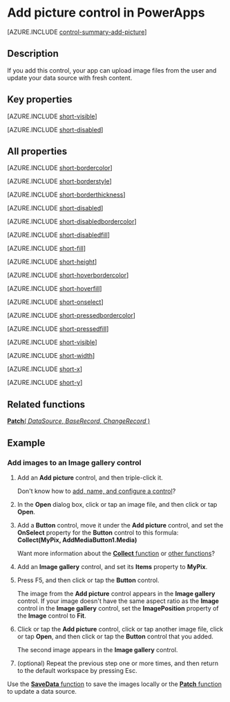 <properties
    pageTitle="Add picture control: reference | Microsoft PowerApps"
    description="Information, including properties and examples, about the Add picture control"
    services=""
    suite="powerapps"
    documentationCenter="na"
    authors="aftowen"
    manager="erikre"
    editor=""
    tags=""/>

<tags
   ms.service="powerapps"
   ms.devlang="na"
   ms.topic="article"
   ms.tgt_pltfrm="na"
   ms.workload="na"
   ms.date="03/10/2016"
   ms.author="anneta"/>

# Add picture control in PowerApps #
[AZURE.INCLUDE [control-summary-add-picture](../../includes/control-summary-add-picture.md)]

## Description ##
If you add this control, your app can upload image files from the user and update your data source with fresh content.

## Key properties ##

[AZURE.INCLUDE [short-visible](../../includes/short-visible.md)]

[AZURE.INCLUDE [short-disabled](../../includes/short-disabled.md)]

## All properties ##

[AZURE.INCLUDE [short-bordercolor](../../includes/short-bordercolor.md)]

[AZURE.INCLUDE [short-borderstyle](../../includes/short-borderstyle.md)]

[AZURE.INCLUDE [short-borderthickness](../../includes/short-borderthickness.md)]

[AZURE.INCLUDE [short-disabled](../../includes/short-disabled.md)]

[AZURE.INCLUDE [short-disabledbordercolor](../../includes/short-disabledbordercolor.md)]

[AZURE.INCLUDE [short-disabledfill](../../includes/short-disabledfill.md)]

[AZURE.INCLUDE [short-fill](../../includes/short-fill.md)]

[AZURE.INCLUDE [short-height](../../includes/short-height.md)]

[AZURE.INCLUDE [short-hoverbordercolor](../../includes/short-hoverbordercolor.md)]

[AZURE.INCLUDE [short-hoverfill](../../includes/short-hoverfill.md)]

[AZURE.INCLUDE [short-onselect](../../includes/short-onselect.md)]

[AZURE.INCLUDE [short-pressedbordercolor](../../includes/short-pressedbordercolor.md)]

[AZURE.INCLUDE [short-pressedfill](../../includes/short-pressedfill.md)]

[AZURE.INCLUDE [short-visible](../../includes/short-visible.md)]

[AZURE.INCLUDE [short-width](../../includes/short-width.md)]

[AZURE.INCLUDE [short-x](../../includes/short-x.md)]

[AZURE.INCLUDE [short-y](../../includes/short-y.md)]

## Related functions ##

[**Patch**( *DataSource*, *BaseRecord*, *ChangeRecord* )](function-patch.md)

## Example ##
### Add images to an Image gallery control ###
1. Add an **Add picture** control, and then triple-click it.

	Don't know how to [add, name, and configure a control](add-configure-controls.md)?

1. In the **Open** dialog box, click or tap an image file, and then click or tap **Open**.

1. Add a **Button** control, move it under the **Add picture** control, and set the **OnSelect** property for the **Button** control to this formula:<br>
**Collect(MyPix, AddMediaButton1.Media)**

	Want more information about the [**Collect** function](function-clear-collect-clearcollect.md) or [other functions](formula-reference.md)?

1. Add an **Image gallery** control, and set its **Items** property to **MyPix**.

1. Press F5, and then click or tap the **Button** control.

	The image from the **Add picture** control appears in the **Image gallery** control. If your image doesn't have the same aspect ratio as the **Image** control in the **Image gallery** control, set the **ImagePosition** property of the **Image** control to **Fit**.

1. Click or tap the **Add picture** control, click or tap another image file, click or tap **Open**, and then click or tap the **Button** control that you added.

	The second image appears in the **Image gallery** control.

1. (optional) Repeat the previous step one or more times, and then return to the default workspace by pressing Esc.

Use the [**SaveData** function](function-savedata-loaddata.md) to save the images locally or the [**Patch** function](function-patch.md) to update a data source.
